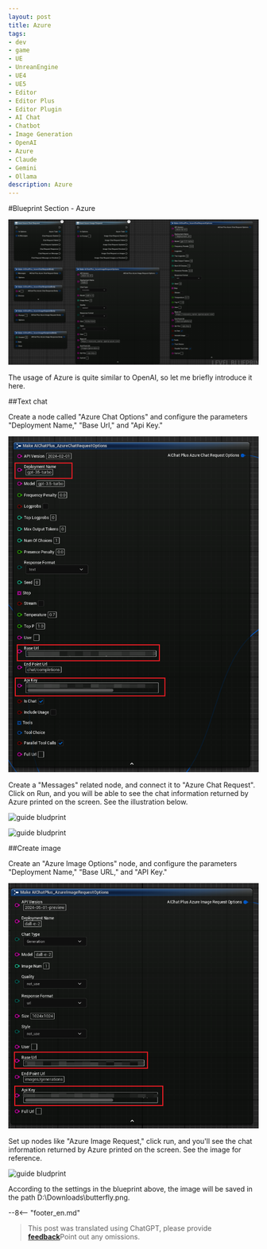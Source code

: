 ```yaml
---
layout: post
title: Azure
tags:
- dev
- game
- UE
- UnreanEngine
- UE4
- UE5
- Editor
- Editor Plus
- Editor Plugin
- AI Chat
- Chatbot
- Image Generation
- OpenAI
- Azure
- Claude
- Gemini
- Ollama
description: Azure
---
```


<meta property="og:title" content="UE 插件 AIChatPlus 使用说明 - 蓝图篇 - Azure" />

#Blueprint Section - Azure

![blueprint](assets/img/2024-ue-aichatplus/usage/blueprint/azure_all.png)

The usage of Azure is quite similar to OpenAI, so let me briefly introduce it here.

##Text chat

Create a node called "Azure Chat Options" and configure the parameters "Deployment Name," "Base Url," and "Api Key."

![guide bludprint](assets/img/2024-ue-aichatplus/usage/blueprint/azure_chat_1.png)

Create a "Messages" related node, and connect it to "Azure Chat Request". Click on Run, and you will be able to see the chat information returned by Azure printed on the screen. See the illustration below.

![guide bludprint](assets/img/2024-ue-aichatplus/guide_azure_blueprint_chat_1.png)

![guide bludprint](assets/img/2024-ue-aichatplus/guide_azure_blueprint_chat_2.png)

##Create image

Create an "Azure Image Options" node, and configure the parameters "Deployment Name," "Base URL," and "API Key."

![guide bludprint](assets/img/2024-ue-aichatplus/usage/blueprint/azure_image_1.png)

Set up nodes like "Azure Image Request," click run, and you'll see the chat information returned by Azure printed on the screen. See the image for reference.

![guide bludprint](assets/img/2024-ue-aichatplus/guide_azure_blueprint_image_1.png)

According to the settings in the blueprint above, the image will be saved in the path D:\Downloads\butterfly.png.

--8<-- "footer_en.md"


> This post was translated using ChatGPT, please provide [**feedback**](https://github.com/disenone/wiki_blog/issues/new)Point out any omissions. 
